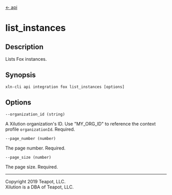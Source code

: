 [<- api](../../../api/index.md)

# list_instances

## Description

Lists Fox instances.

## Synopsis

```
xln-cli api integration fox list_instances [options]
```

## Options

`--organization_id (string)`

A Xilution organization's ID. Use "MY_ORG_ID" to reference the context profile `organizationId`. Required.

`--page_number (number)`

The page number. Required.

`--page_size (number)`

The page size. Required.

---
Copyright 2019 Teapot, LLC.  
Xilution is a DBA of Teapot, LLC.
